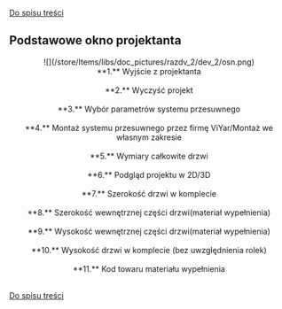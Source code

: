 [Do spisu treści](/service/doc/?cid=sliding-systems-new)
## Podstawowe okno projektanta
<center>![](/store/Items/libs/doc_pictures/razdv_2/dev_2/osn.png)<br>
**1.** Wyjście z projektanta <br><br>
**2.** Wyczyść projekt <br><br>
**3.** Wybór parametrów systemu przesuwnego <br><br>
**4.** Montaż systemu przesuwnego przez firmę ViYar/Montaż we własnym zakresie <br><br>
**5.** Wymiary całkowite drzwi <br><br>
**6.** Podgląd projektu w 2D/3D <br><br>
**7.** Szerokość drzwi w komplecie <br><br>
**8.** Szerokość wewnętrznej części drzwi(materiał wypełnienia) <br><br>
**9.** Wysokość wewnętrznej części drzwi(materiał wypełnienia) <br><br>
**10.** Wysokość drzwi w komplecie (bez uwzględnienia rolek) <br><br>
**11.** Kod towaru materiału wypełnienia<br><br>
</center>



[Do spisu treści](/service/doc/?cid=sliding-systems-new)